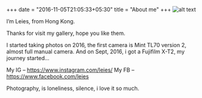 +++
date = "2016-11-05T21:05:33+05:30"
title = "About me"
+++
![alt text](/photo/lc.jpg "Leies.app")

I’m Leies, from Hong Kong.

Thanks for visit my gallery, hope you like them.

I started taking photos on 2016, the first camera is Mint TL70 version 2, almost full manual camera. And on Sept, 2016, i got a  Fujifilm X-T2, my journey started…

My IG – https://www.instagram.com/leies/
My FB – https://www.facebook.com/leies

Photography, is   loneliness, silence, i love it so much.

